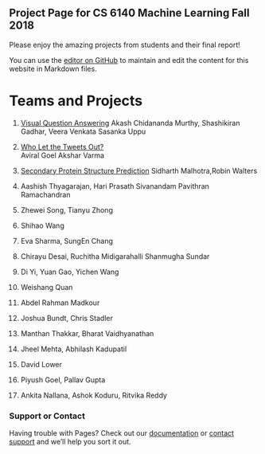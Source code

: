 ## Project Page for CS 6140 Machine Learning Fall 2018

Please enjoy the amazing projects from students and their final report!

You can use the [editor on GitHub](https://github.com/Rose-ML-Lab/cs-6140-fall-2018/edit/master/index.md) to maintain and edit the content for this website in Markdown files.
	
  
# Teams and Projects 

1.	[Visual Question Answering](reports/1.pdf) 
        Akash Chidananda Murthy, Shashikiran Gadhar, Veera Venkata Sasanka Uppu
	
2.	[Who Let the Tweets Out?](reports/2.pdf)  
        Aviral Goel Akshar Varma
	
3.	[Secondary Protein Structure Prediction](reports/3.pdf) Sidharth Malhotra,Robin Walters
	
4.	Aashish Thyagarajan, Hari Prasath Sivanandam Pavithran Ramachandran
	
5.	Zhewei Song, Tianyu Zhong
	
6.	Shihao Wang 
	
7.	Eva Sharma, SungEn Chang
	
8.	Chirayu Desai, Ruchitha Midigarahalli Shanmugha Sundar
	
9.	Di Yi, Yuan Gao, Yichen Wang
	
10.	Weishang Quan
	
11.	Abdel Rahman Madkour 
	
12.	Joshua Bundt, Chris Stadler
	
13.	Manthan Thakkar, Bharat Vaidhyanathan
	
14.	Jheel Mehta, Abhilash Kadupatil
	
15.	David Lower
	
16.	Piyush Goel, Pallav Gupta
	
17.	Ankita Nallana, Ashok Koduru, Ritvika Reddy

### Support or Contact

Having trouble with Pages? Check out our [documentation](https://help.github.com/categories/github-pages-basics/) or [contact support](https://github.com/contact) and we’ll help you sort it out.
